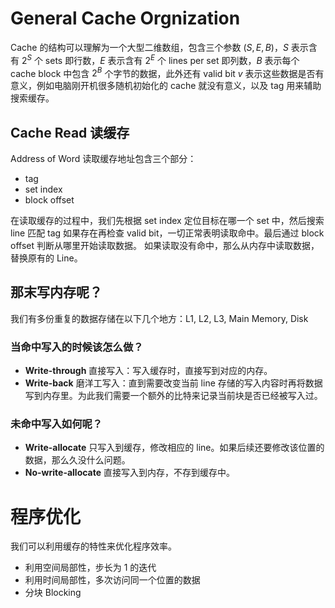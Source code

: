 # General Cache Orgnization

Cache 的结构可以理解为一个大型二维数组，包含三个参数 $(S,E,B)$，$S$ 表示含有 $2^S$ 个 sets 即行数，$E$ 表示含有 $2^E$ 个 lines per set 即列数，$B$ 表示每个 cache block 中包含 $2^B$ 个字节的数据，此外还有 valid bit $v$ 表示这些数据是否有意义，例如电脑刚开机很多随机初始化的 cache 就没有意义，以及 tag 用来辅助搜索缓存。

## Cache Read 读缓存

Address of Word 读取缓存地址包含三个部分：

- tag
- set index
- block offset

在读取缓存的过程中，我们先根据 set index 定位目标在哪一个 set 中，然后搜索 line 匹配 tag 如果存在再检查 valid bit，一切正常表明读取命中。最后通过 block offset 判断从哪里开始读取数据。
如果读取没有命中，那么从内存中读取数据，替换原有的 Line。

## 那末写内存呢？

我们有多份重复的数据存储在以下几个地方：L1, L2, L3, Main Memory, Disk

### 当命中写入的时候该怎么做？

- **Write-through** 直接写入：写入缓存时，直接写到对应的内存。
- **Write-back** 磨洋工写入：直到需要改变当前 line 存储的写入内容时再将数据写到内存里。为此我们需要一个额外的比特来记录当前块是否已经被写入过。

### 未命中写入如何呢？

- **Write-allocate** 只写入到缓存，修改相应的 line。如果后续还要修改该位置的数据，那么久没什么问题。
- **No-write-allocate** 直接写入到内存，不存到缓存中。

# 程序优化

我们可以利用缓存的特性来优化程序效率。

- 利用空间局部性，步长为 1 的迭代
- 利用时间局部性，多次访问同一个位置的数据
- 分块 Blocking
